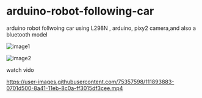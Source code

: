 # arduino-robot-following-car
arduino robot follwoing car using L298N , arduino, pixy2 camera,and also a bluetooth model

![image1](https://user-images.githubusercontent.com/75357598/112621369-9efa2700-8e64-11eb-98e4-d91830a46260.jpg)

![image2](https://user-images.githubusercontent.com/75357598/112621394-a5889e80-8e64-11eb-8669-06baff16cb4b.jpg)

watch vido

https://user-images.githubusercontent.com/75357598/111893883-0701d500-8a41-11eb-8c0a-ff3015df3cee.mp4
